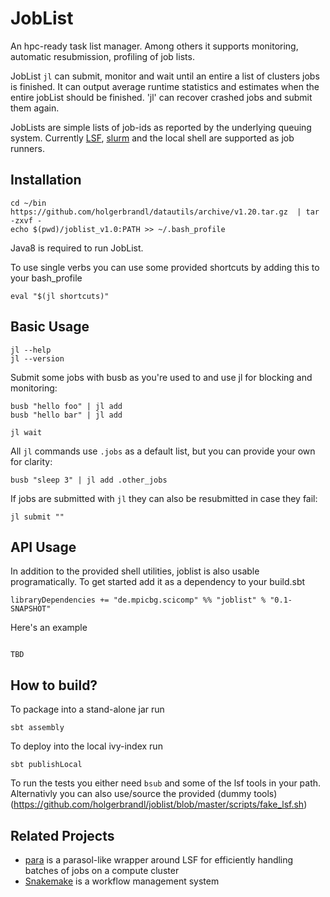 JobList
=======


An hpc-ready task list manager. Among others it supports monitoring, automatic resubmission, profiling of job lists.

JobList `jl` can submit, monitor and wait until an entire a list of clusters jobs is finished. It can output average runtime statistics and estimates when the entire jobList should be finished. 'jl' can recover crashed jobs and submit them again.

JobLists are simple lists of job-ids as reported by the underlying queuing system. Currently [LSF](https://en.wikipedia.org/wiki/Platform_LSF), [slurm](http://slurm.schedmd.com/) and the local shell are supported as job runners.


Installation
------------

```
cd ~/bin
https://github.com/holgerbrandl/datautils/archive/v1.20.tar.gz  | tar -zxvf -
echo $(pwd)/joblist_v1.0:PATH >> ~/.bash_profile
```

Java8 is required to run JobList.

To use single verbs you can use some provided shortcuts by adding this to your bash_profile
```
eval "$(jl shortcuts)"
```

Basic Usage
-----------


```
jl --help
jl --version
```


Submit some jobs with busb as you're used to and use jl for blocking and monitoring:
```
busb "hello foo" | jl add
busb "hello bar" | jl add

jl wait
```

All `jl` commands use `.jobs` as a default list, but you can provide your own for clarity:
```
busb "sleep 3" | jl add .other_jobs
```

If jobs are submitted with `jl` they can also be resubmitted in case they fail:
```
jl submit ""
```


API Usage
---------

In addition to the provided shell utilities, joblist is also usable programatically. To get started add it as a dependency to your build.sbt

```
libraryDependencies += "de.mpicbg.scicomp" %% "joblist" % "0.1-SNAPSHOT"
```

Here's an example
```

TBD
```

How to build?
-----------------


To package into a stand-alone jar run
```
sbt assembly
```

To deploy into the local ivy-index run

```
sbt publishLocal
```

To run the tests you either need `bsub` and some of the lsf tools in your path. Alternativly you can also use/source the provided (dummy tools)(https://github.com/holgerbrandl/joblist/blob/master/scripts/fake_lsf.sh)



Related Projects
----------------


* [para](https://github.com/hillerlab/ParasolLSF/) is a parasol-like wrapper around LSF for efficiently handling batches of jobs on a compute cluster
* [Snakemake](https://bitbucket.org/johanneskoester/snakemake/wiki/Home)  is a workflow management system
